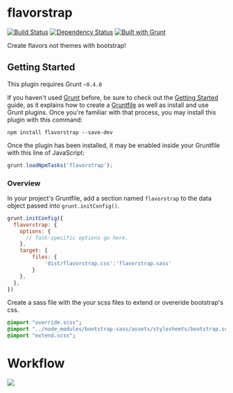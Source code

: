 # flavorstrap
[![Build Status](https://travis-ci.org/fassetar/flavorstrap.svg)](https://travis-ci.org/fassetar/flavorstrap)
[![Dependency Status](https://david-dm.org/fassetar/flavorstrap.svg)](https://david-dm.org/fassetar/flavorstrap)
[![Built with Grunt](https://cdn.gruntjs.com/builtwith.png)](http://gruntjs.com/)

Create flavors not themes with bootstrap!

## Getting Started
This plugin requires Grunt `~0.4.0`

If you haven't used [Grunt](http://gruntjs.com/) before, be sure to check out the [Getting Started](http://gruntjs.com/getting-started) guide, as it explains how to create a [Gruntfile](http://gruntjs.com/sample-gruntfile) as well as install and use Grunt plugins. Once you're familiar with that process, you may install this plugin with this command:

```shell
npm install flavorstrap --save-dev
```

Once the plugin has been installed, it may be enabled inside your Gruntfile with this line of JavaScript:

```js
grunt.loadNpmTasks('flavorstrap');
```

### Overview
In your project's Gruntfile, add a section named `flavorstrap` to the data object passed into `grunt.initConfig()`.

```js
grunt.initConfig({
  flavorstrap: {
    options: {
      // Task-specific options go here.
    },
    target: {
		files: {
			'dist/flavorstrap.css':'flavorstrap.sass'
		}
    },
  },
})
```

Create a sass file with the your scss files to extend or overeride bootstrap's css.

```flavorstrap.sass
@import "override.scss";
@import "../node_modules/bootstrap-sass/assets/stylesheets/bootstrap.scss"
@import "extend.scss";
```

# Workflow

<img src="https://docs.google.com/drawings/d/1N-ve67CCCUi9YOIZipHALPWvmOc2mHh1oyIkshWAenw/pub?w=960&amp;h=720">
